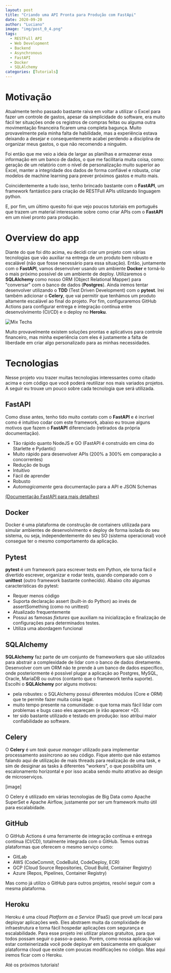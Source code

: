 ```yaml
---
layout: post
title: "Criando uma API Pronta para Produção com FastApi"
date: 2020-09-20
author: "Luciano"
image: "img/post_0_4.png"
tags:
  - RESTFull API
  - Web Development
  - Backend
  - Asynchronous
  - FastAPI
  - Docker
  - SQLAlchemy
categories: [Tutorials]
---
```


# Motivação

Atualmente tenho passado bastante raiva em voltar a utilizar o Excel para fazer um controle de gastos, apesar da simplicidade do software, era muito fácil ter situações onde os registros de compras feitas ou alguma outra movimentação financeira ficarem uma completa bagunça. Muito provavelmente pela minha falta de habilidade, mas a experiência estava deixando a desejar e consequentemente acabei perdendo a disciplina de organizar meus gastos, o que não recomendo a ninguém.

Foi então que me veio a ideia de largar as planilhas e armazenar essa informação em um banco de dados, o que me facilitaria muita coisa, como: geração de um relatório com o nível de personalização muito superior ao Excel, manter a integridade dos dados de forma confiável e robusta, criar modelos de machine learning para prever próximos gastos e muito mais.

Coincidentemente a tudo isso, tenho brincado bastante com o **FastAPI**, um framework fantástico para criação de RESTFull APIs utilizando linguagem python.

E, por fim, um último quesito foi que vejo poucos tutoriais em português que trazem um material interessante sobre como criar APIs com o **FastAPI** em um nível pronto para produção.

# Overview do app

Diante do que foi dito acima, eu decidi criar um projeto com várias tecnologias que vão auxiliar na entrega de um produto bem robusto e escalável (não que fosse necessário para essa situação). Então, juntamente com o **FastAPI**, vamos desenvolver usando um ambiente **Docker** e torná-lo o mais próximo possível de um ambiente de deploy. Utilizaremos o **SQLAlchemy** como nosso ORM (Object Relational Mapper) para "conversar" com o banco de dados (**Postgres**). Ainda iremos tentar desenvolver utilizando o **TDD** (Test Driven Development) com o **pytest**. Irei também adicionar o **Celery**, que vai permitir que tenhámos um produto altamente escalável ao final do projeto. Por fim, configuraremos GitHub Actions para configurar entrega e integração contínua entre desenvolvimento (CI/CD) e o deploy no **Heroku**.

![Mix Techs](/img/finance_app_tutorial/mix_techs.png)

Muito provavelmente existem soluções prontas e aplicativos para controle financeiro, mas minha experiência com eles é justamente a falta de liberdade em criar algo personalizado para as minhas necessidades.

# Tecnologias

Nesse projeto vou trazer muitas tecnologias interessantes como citado acima e com código que você poderá reutilizar nos mais variados projetos. A seguir eu trouxe um pouco sobre cada tecnologia que será utilizada.

## FastAPI

Como disse antes, tenho tido muito contato com o **FastAPI** e é incrível como é intuitivo codar com este framework, abaixo eu trouxe alguns motivos que fazem o **FastAPI** diferenciado (retirados da própria documentação).

- Tão rápido quanto NodeJS e GO (FastAPI é construído em cima do Starlette e Pydantic)
- Muito rápido para desenvolver APIs (200% a 300% em comparação a concorrentes)
- Redução de bugs
- Intuitivo
- Fácil de aprender
- Robusto
- _Automagicamente_ gera documentação para a API e JSON Schemas

[(Documentação FastAPI para mais detalhes)](https://fastapi.tiangolo.com)

## Docker

Docker é uma plataforma de construção de containers utilizada para simular ambientes de desenvolvimento e deploy de forma isolada do seu sistema, ou seja, independentemente do seu SO (sistema operacional) você consegue ter o mesmo comportamento da aplicação.

## Pytest

**pytest** é um framework para escrever tests em Python, ele torna fácil e divertido escrever, organizar e rodar tests, quando comparado com o **unittest** (outro framework bastante conhecido). Abaixo cito algumas características do pytest:

- Requer menos código
- Suporta declaração assert (built-in do Python) ao invés de assertSomething (como no unittest)
- Atualizado frequentemente
- Possui as famosas _fixtures_ que auxiliam na inicialização e finalização de configurações para determinados testes.
- Utiliza uma abordagem funcional

## SQLAlchemy

**SQLAlchemy** faz parte de um conjunto de frameworkers que são utilizados para abstrair a complexidade de lidar com o banco de dados diretamente. Desenvolver com um ORM não te prende à um banco de dados específico, onde posteriormente é possível plugar a aplicação ao Postgres, MySQL, Oracle, MariaDB ou outros (contanto que o framework tenha suporte). Escolhi o **SQLAlchemy** por alguns motivos:

- pela robustes: o SQLAlchemy possui diferentes módulos (Core e ORM) que te permite fazer muita coisa legal.
- muito tempo presente na comunidade: o que torna mais fácil lidar com problemas e bugs caso eles apareçam (e irão aparecer =D).
- ter sido bastante utilizado e testado em produção: isso atribui maior confiabilidade ao software.

## Celery

O **Celery** é um _task queue manager_ utilizado para implementar processamento assíncrono ao seu código. Fique atento que não estamos falando aqui de utilização de mais threads para realização de uma task, e sim de desiginar as tasks à diferentes "workers", o que possibilita um escalonamento horizontal e por isso acaba sendo muito atrativo ao design de microserviços.

[image]

O Celery é utilizado em várias tecnologias de Big Data como Apache SuperSet e Apache Airflow, justamente por ser um framework muito útil para escalabidade.

## GitHub

O GitHub Actions é uma ferramente de integração contínua e entrega contínua (CI/CD), totalmente integrada com o GitHub. Temos outras plataformas que oferecem o mesmo serviço como:

- GitLab
- AWS (CodeCommit, CodeBuild, CodeDeploy, ECR)
- GCP (Cloud Source Repositories, Cloud Build, Container Registry)
- Azure (Repos, Pipelines, Container Registry)

Mas como já utilizo o GitHub para outros projetos, resolvi seguir com a mesma plataforma.

## Heroku

Heroku é uma cloud _Platform as a Service_ (PaaS) que provê um local para deployar aplicações web. Eles abstraem muita da complixidade de infraestrutura e torna fácil hospedar aplicações com segurança e escalabilidade. Para esse projeto irei utilizar planos gratuitos, para que todos possam seguir o passo-a-passo. Porém, como nossa aplicação vai estar conteinerizada você pode deployar em basicamente em qualquer plataforma cloud que existe com poucas modificações no código. Mas aqui iremos ficar com o Heroku.

Até os próximos tutoriais!
